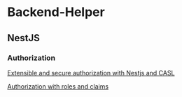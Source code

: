 # Backend-Helper

## NestJS
### Authorization
[Extensible and secure authorization with Nestjs and CASL](https://mfi.engineering/extensible-and-secure-authorization-with-nestjs-and-casl-c6f6d1ceefd5)

[Authorization with roles and claims](https://wanago.io/2021/11/15/api-nestjs-authorization-roles-claims/)
